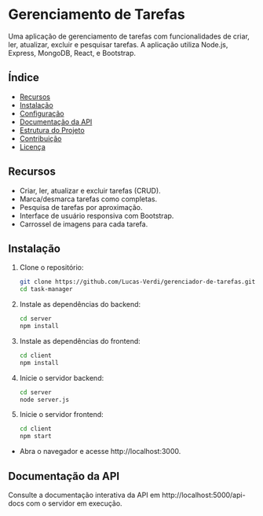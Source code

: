 # Gerenciamento de Tarefas

Uma aplicação de gerenciamento de tarefas com funcionalidades de criar, ler, atualizar, excluir e pesquisar tarefas. A aplicação utiliza Node.js, Express, MongoDB, React, e Bootstrap.

## Índice
- [Recursos](#recursos)
- [Instalação](#instalação)
- [Configuração](#configuração)
- [Documentação da API](#documentação-da-api)
- [Estrutura do Projeto](#estrutura-do-projeto)
- [Contribuição](#contribuição)
- [Licença](#licença)

## Recursos
- Criar, ler, atualizar e excluir tarefas (CRUD).
- Marca/desmarca tarefas como completas.
- Pesquisa de tarefas por aproximação.
- Interface de usuário responsiva com Bootstrap.
- Carrossel de imagens para cada tarefa.

## Instalação
1. Clone o repositório:
   ```bash
   git clone https://github.com/Lucas-Verdi/gerenciador-de-tarefas.git
   cd task-manager
2. Instale as dependências do backend:
   ````bash
   cd server
   npm install
3. Instale as dependências do frontend:
   ````bash
   cd client
   npm install
4. Inicie o servidor backend:
   ````bash
   cd server
   node server.js
5. Inicie o servidor frontend:
   ````bash
   cd client
   npm start
 - Abra o navegador e acesse http://localhost:3000.

## Documentação da API
Consulte a documentação interativa da API em http://localhost:5000/api-docs com o servidor em execução.




